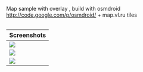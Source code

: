 Map sample with overlay , build with osmdroid http://code.google.com/p/osmdroid/ + map.vl.ru tiles
<table align="center" style="margin: 0 auto">  <thead><tr>    <th>Screenshots</th>  </tr></thead>  <tbody>
<tr>    <td cellpadding="5" cellspacing="5"><img src="https://raw.github.com/ru-nekit-android/ru.nekit.map.Map/master/screenshots/1.png"/></td> </tr><tr>    <td cellpadding="5" cellspacing="5"><img src="https://raw.github.com/ru-nekit-android/ru.nekit.map.Map/master/screenshots/2.png"/></td> </tr>
<tr>    <td cellpadding="5" cellspacing="5"><img src="https://raw.github.com/ru-nekit-android/ru.nekit.map.Map/master/screenshots/3.png"/></td></tr></tbody></table>